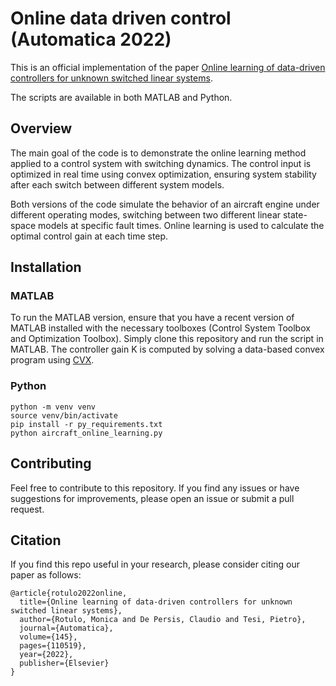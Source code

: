 # Online data driven control (Automatica 2022)

This is an official implementation of the paper [Online learning of data-driven controllers for unknown switched linear systems](https://www.sciencedirect.com/science/article/pii/S000510982200379X).

The scripts are available in both MATLAB and Python.

## Overview

The main goal of the code is to demonstrate the online learning method applied to a control system with switching dynamics. The control input is optimized in real time using convex optimization, ensuring system stability after each switch between different system models.

Both versions of the code simulate the behavior of an aircraft engine under different operating modes, switching between two different linear state-space models at specific fault times. Online learning is used to calculate the optimal control gain at each time step.

## Installation

### MATLAB
To run the MATLAB version, ensure that you have a recent version of MATLAB installed with the necessary toolboxes (Control System Toolbox and Optimization Toolbox). Simply clone this repository and run the script in MATLAB. The controller gain K is computed by solving a data-based convex program using [CVX](https://cvxr.com/cvx/).

### Python

```
python -m venv venv
source venv/bin/activate
pip install -r py_requirements.txt
python aircraft_online_learning.py
```

## Contributing

Feel free to contribute to this repository. If you find any issues or have suggestions for improvements, please open an issue or submit a pull request.

## Citation
If you find this repo useful in your research, please consider citing our paper as follows:

```
@article{rotulo2022online,
  title={Online learning of data-driven controllers for unknown switched linear systems},
  author={Rotulo, Monica and De Persis, Claudio and Tesi, Pietro},
  journal={Automatica},
  volume={145},
  pages={110519},
  year={2022},
  publisher={Elsevier}
}
```
